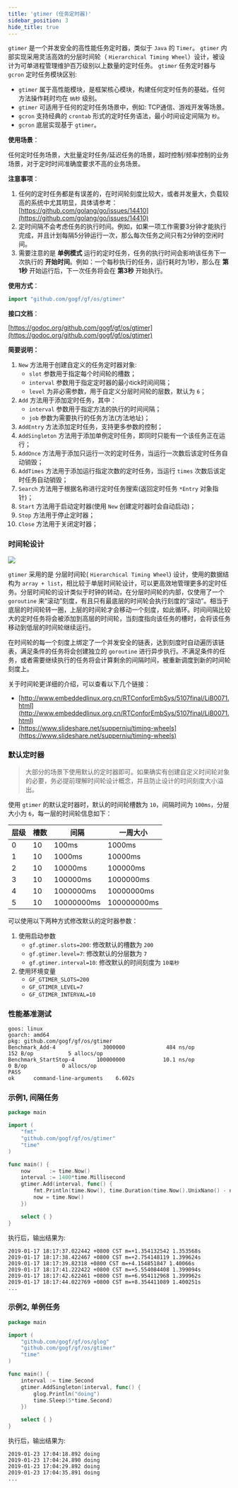 ```yaml
---
title: 'gtimer (任务定时器)'
sidebar_position: 3
hide_title: true
---
```


`gtimer` 是一个并发安全的高性能任务定时器，类似于 `Java` 的 `Timer`。 `gtimer` 内部实现采用灵活高效的分层时间轮（ `Hierarchical Timing Wheel`）设计，被设计为可单进程管理维护百万级别以上数量的定时任务。 `gtimer` 任务定时器与 `gcron` 定时任务模块区别:

- `gtimer` 属于高性能模块，是框架核心模块，构建任何定时任务的基础，任何方法操作耗时均在 `纳秒` 级别。
- `gtimer` 可适用于任何的定时任务场景中，例如: TCP通信、游戏开发等场景。
- `gcron` 支持经典的 `crontab` 形式的定时任务语法，最小时间设定间隔为 `秒`。
- `gcron` 底层实现基于 `gtimer`。

**使用场景**：

任何定时任务场景，大批量定时任务/延迟任务的场景，超时控制/频率控制的业务场景，对于定时时间准确度要求不高的业务场景。

**注意事项**：

1. 任何的定时任务都是有误差的，在时间轮刻度比较大，或者并发量大，负载较高的系统中尤其明显，具体请参考： [https://github.com/golang/go/issues/14410](https://github.com/golang/go/issues/14410)
2. 定时间隔不会考虑任务的执行时间。例如，如果一项工作需要3分钟才能执行完成，并且计划每隔5分钟运行一次，那么每次任务之间只有2分钟的空闲时间。
3. 需要注意的是 **单例模式** 运行的定时任务，任务的执行时间会影响该任务下一次执行的 **开始时间**。例如：一个每秒执行的任务，运行耗时为1秒，那么在 **第1秒** 开始运行后，下一次任务将会在 **第3秒** 开始执行。

**使用方式**：

```go
import "github.com/gogf/gf/os/gtimer"

```

**接口文档**：

[https://godoc.org/github.com/gogf/gf/os/gtimer](https://godoc.org/github.com/gogf/gf/os/gtimer)

**简要说明：**

01. `New` 方法用于创建自定义的任务定时器对象:
    - `slot` 参数用于指定每个时间轮的槽数；
    - `interval` 参数用于指定定时器的最小tick时间间隔；
    - `level` 为非必需参数，用于自定义分层时间轮的层数，默认为 `6`；
02. `Add` 方法用于添加定时任务，其中：
    - `interval` 参数用于指定方法的执行的时间间隔；
    - `job` 参数为需要执行的任务方法(方法地址)；
03. `AddEntry` 方法添加定时任务，支持更多参数的控制；
04. `AddSingleton` 方法用于添加单例定时任务，即同时只能有一个该任务正在运行；
05. `AddOnce` 方法用于添加只运行一次的定时任务，当运行一次数后该定时任务自动销毁；
06. `AddTimes` 方法用于添加运行指定次数的定时任务，当运行 `times` 次数后该定时任务自动销毁；
07. `Search` 方法用于根据名称进行定时任务搜索(返回定时任务 `*Entry` 对象指针)；
08. `Start` 方法用于启动定时器(使用 `New` 创建定时器时会自动启动)；
09. `Stop` 方法用于停止定时器；
10. `Close` 方法用于关闭定时器；

### 时间轮设计

![](https://gfcdn.johng.cn/images/hierarchical-timing-wheel.png?v=19)

`gtimer` 采用的是 分层时间轮( `Hierarchical Timing Wheel`) 设计，使用的数据结构为 `array + list`，相比较于单层时间轮设计，可以更高效地管理更多的定时任务。分层时间轮的设计类似于时钟的转动，在分层时间轮的内部，仅使用了一个 `goroutine` 来“滚动”刻度，有且只有最底层的时间轮会执行刻度的“滚动”。相当于底层的时间轮转一圈，上层的时间轮才会移动一个刻度，如此循环。时间间隔比较大的定时任务将会被添加到高层的时间轮，当刻度指向该任务的槽时，会将该任务移动到低层的时间轮继续运行。

在时间轮的每一个刻度上绑定了一个并发安全的链表，达到刻度时自动遍历该链表，满足条件的任务将会创建独立的 `goroutine` 进行异步执行。不满足条件的任务，或者需要继续执行的任务将会计算剩余的间隔时间，被重新调度到新的时间轮刻度上。

关于时间轮更详细的介绍，可以查看以下几个链接：

- [http://www.embeddedlinux.org.cn/RTConforEmbSys/5107final/LiB0071.html](http://www.embeddedlinux.org.cn/RTConforEmbSys/5107final/LiB0071.html)
- [https://www.slideshare.net/supperniu/timing-wheels](https://www.slideshare.net/supperniu/timing-wheels)

### 默认定时器

> 大部分的场景下使用默认的定时器即可。如果确实有创建自定义时间轮对象的必要，务必提前理解时间轮设计概念，并且防止设计的时间刻度大小溢出。

使用 `gtimer` 的默认定时器时，默认的时间轮槽数为 `10`，间隔时间为 `100ms`，分层大小为 `6`，每一层的时间轮信息如下：

| 层级 | 槽数 | 间隔 | 一周大小 |
| --- | --- | --- | --- |
| 0 | 10 | 100ms | 1000ms |
| 1 | 10 | 1000ms | 10000ms |
| 2 | 10 | 10000ms | 100000ms |
| 3 | 10 | 100000ms | 1000000ms |
| 4 | 10 | 1000000ms | 10000000ms |
| 5 | 10 | 10000000ms | 100000000ms |

可以使用以下两种方式修改默认的定时器参数：

1. 使用启动参数
   - `gf.gtimer.slots=200`: 修改默认的槽数为 `200`
   - `gf.gtimer.level=7`: 修改默认的分层数为 `7`
   - `gf.gtimer.interval=10`: 修改默认的时间刻度为 `10毫秒`
2. 使用环境变量
   - `GF_GTIMER_SLOTS=200`
   - `GF_GTIMER_LEVEL=7`
   - `GF_GTIMER_INTERVAL=10`

### 性能基准测试

```undefined
goos: linux
goarch: amd64
pkg: github.com/gogf/gf/os/gtimer
Benchmark_Add-4               3000000             484 ns/op         152 B/op           5 allocs/op
Benchmark_StartStop-4       100000000            10.1 ns/op           0 B/op           0 allocs/op
PASS
ok      command-line-arguments    6.602s
```

### 示例1, 间隔任务

```go
package main

import (
    "fmt"
    "github.com/gogf/gf/os/gtimer"
    "time"
)

func main() {
    now      := time.Now()
    interval := 1400*time.Millisecond
    gtimer.Add(interval, func() {
        fmt.Println(time.Now(), time.Duration(time.Now().UnixNano() - now.UnixNano()))
        now = time.Now()
    })

    select { }
}
```

执行后，输出结果为:

```undefined
2019-01-17 18:17:37.022442 +0800 CST m=+1.354132542 1.353568s
2019-01-17 18:17:38.422467 +0800 CST m=+2.754148119 1.399624s
2019-01-17 18:17:39.82318 +0800 CST m=+4.154851847 1.40066s
2019-01-17 18:17:41.222422 +0800 CST m=+5.554084408 1.399094s
2019-01-17 18:17:42.622461 +0800 CST m=+6.954112968 1.399962s
2019-01-17 18:17:44.022769 +0800 CST m=+8.354411089 1.400251s
...
```

### 示例2, 单例任务

```go
package main

import (
    "github.com/gogf/gf/os/glog"
    "github.com/gogf/gf/os/gtimer"
    "time"
)

func main() {
    interval := time.Second
    gtimer.AddSingleton(interval, func() {
        glog.Println("doing")
        time.Sleep(5*time.Second)
    })

    select { }
}
```

执行后，输出结果为:

```undefined
2019-01-23 17:04:18.892 doing
2019-01-23 17:04:24.890 doing
2019-01-23 17:04:29.892 doing
2019-01-23 17:04:35.891 doing
...
```